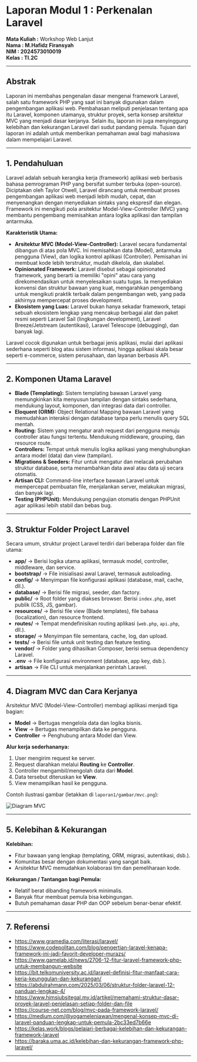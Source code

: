# Laporan Modul 1 : Perkenalan Laravel
**Mata Kuliah :** Workshop Web Lanjut  
**Nama : M.Hafidz Firansyah**  
**NIM : 2024573010019**  
**Kelas : TI.2C**

---

## Abstrak  
Laporan ini membahas pengenalan dasar mengenai framework Laravel, salah satu framework PHP yang saat ini banyak digunakan dalam pengembangan aplikasi web. Pembahasan meliputi penjelasan tentang apa itu Laravel, komponen utamanya, struktur proyek, serta konsep arsitektur MVC yang menjadi dasar kerjanya. Selain itu, laporan ini juga menyinggung kelebihan dan kekurangan Laravel dari sudut pandang pemula. Tujuan dari laporan ini adalah untuk memberikan pemahaman awal bagi mahasiswa dalam mempelajari Laravel.

---

## 1. Pendahuluan
Laravel adalah sebuah kerangka kerja (framework) aplikasi web berbasis bahasa pemrograman PHP yang bersifat sumber terbuka (open-source). Diciptakan oleh Taylor Otwell, Laravel dirancang untuk membuat proses pengembangan aplikasi web menjadi lebih mudah, cepat, dan menyenangkan dengan menyediakan sintaks yang ekspresif dan elegan. Framework ini mengikuti pola arsitektur Model-View-Controller (MVC) yang membantu pengembang memisahkan antara logika aplikasi dan tampilan antarmuka.

**Karakteristik Utama:**
- **Arsitektur MVC (Model-View-Controller):** Laravel secara fundamental dibangun di atas pola MVC. Ini memisahkan data (Model), antarmuka pengguna (View), dan logika kontrol aplikasi (Controller). Pemisahan ini membuat kode lebih terstruktur, mudah dikelola, dan skalabel.
- **Opinionated Framework:** Laravel disebut sebagai opinionated framework, yang berarti ia memiliki "opini" atau cara yang direkomendasikan untuk menyelesaikan suatu tugas. Ia menyediakan konvensi dan struktur bawaan yang kuat, mengarahkan pengembang untuk mengikuti praktik terbaik dalam pengembangan web, yang pada akhirnya mempercepat proses development.
- **Ekosistem yang Luas:** Laravel bukan hanya sekadar framework, tetapi sebuah ekosistem lengkap yang mencakup berbagai alat dan paket resmi seperti Laravel Sail (lingkungan development), Laravel Breeze/Jetstream (autentikasi), Laravel Telescope (debugging), dan banyak lagi.

Laravel cocok digunakan untuk berbagai jenis aplikasi, mulai dari aplikasi sederhana seperti blog atau sistem informasi, hingga aplikasi skala besar seperti e-commerce, sistem perusahaan, dan layanan berbasis API.

---

## 2. Komponen Utama Laravel
- **Blade (Templating):** Sistem templating bawaan Laravel yang memungkinkan kita menyusun tampilan dengan sintaks sederhana, mendukung layout, komponen, dan integrasi data dari controller.  
- **Eloquent (ORM):** Object Relational Mapping bawaan Laravel yang memudahkan interaksi dengan database tanpa perlu menulis query SQL mentah.  
- **Routing:** Sistem yang mengatur arah request dari pengguna menuju controller atau fungsi tertentu. Mendukung middleware, grouping, dan resource route.  
- **Controllers:** Tempat untuk menulis logika aplikasi yang menghubungkan antara model (data) dan view (tampilan).  
- **Migrations & Seeders:** Fitur untuk mengatur dan melacak perubahan struktur database, serta menambahkan data awal atau data uji secara otomatis.  
- **Artisan CLI:** Command-line interface bawaan Laravel untuk mempercepat pembuatan file, menjalankan server, melakukan migrasi, dan banyak lagi.  
- **Testing (PHPUnit):** Mendukung pengujian otomatis dengan PHPUnit agar aplikasi lebih stabil dan bebas bug.  

---

## 3. Struktur Folder Project Laravel
Secara umum, struktur project Laravel terdiri dari beberapa folder dan file utama:  
- **app/** → Berisi logika utama aplikasi, termasuk model, controller, middleware, dan service.  
- **bootstrap/** → File inisialisasi awal Laravel, termasuk autoloading.  
- **config/** → Menyimpan file konfigurasi aplikasi (database, mail, cache, dll.).  
- **database/** → Berisi file migrasi, seeder, dan factory.  
- **public/** → Root folder yang diakses browser. Berisi `index.php`, aset publik (CSS, JS, gambar).  
- **resources/** → Berisi file view (Blade templates), file bahasa (localization), dan resource frontend.  
- **routes/** → Tempat mendefinisikan routing aplikasi (`web.php`, `api.php`, dll.).  
- **storage/** → Menyimpan file sementara, cache, log, dan upload.  
- **tests/** → Berisi file untuk unit testing dan feature testing.  
- **vendor/** → Folder yang dihasilkan Composer, berisi semua dependency Laravel.  
- **.env** → File konfigurasi environment (database, app key, dsb.).  
- **artisan** → File CLI untuk menjalankan perintah Laravel.  

---

## 4. Diagram MVC dan Cara Kerjanya
Arsitektur MVC (Model-View-Controller) membagi aplikasi menjadi tiga bagian:  
- **Model** → Bertugas mengelola data dan logika bisnis.  
- **View** → Bertugas menampilkan data ke pengguna.  
- **Controller** → Penghubung antara Model dan View.  

**Alur kerja sederhananya:**  
1. User mengirim request ke server.  
2. Request diarahkan melalui **Routing** ke **Controller**.  
3. Controller mengambil/mengolah data dari **Model**.  
4. Data tersebut diteruskan ke **View**.  
5. View menampilkan hasil ke pengguna.  

Contoh ilustrasi gambar (letakkan di `laporan1/gambar/mvc.png`):  

![Diagram MVC](laporan1/gambar/mvc.png)

---

## 5. Kelebihan & Kekurangan  

**Kelebihan:**
- Fitur bawaan yang lengkap (templating, ORM, migrasi, autentikasi, dsb.).  
- Komunitas besar dengan dokumentasi yang sangat baik.  
- Arsitektur MVC memudahkan kolaborasi tim dan pemeliharaan kode.  

**Kekurangan / Tantangan bagi Pemula:**
- Relatif berat dibanding framework minimalis.  
- Banyak fitur membuat pemula bisa kebingungan.  
- Butuh pemahaman dasar PHP dan OOP sebelum benar-benar efektif.  

---

## 7. Referensi
- https://www.gramedia.com/literasi/laravel/
- https://www.codepolitan.com/blog/pengertian-laravel-kenapa-framework-ini-jadi-favorit-developer-murazs/
- https://www.gamelab.id/news/2706-12-fitur-laravel-framework-php-untuk-membangun-website
- https://bit.telkomuniversity.ac.id/laravel-definisi-fitur-manfaat-cara-kerja-keunggulan-dan-kekurangan/
- https://abdulrahmann.com/2025/03/06/struktur-folder-laravel-12-panduan-lengkap-4/
- https://www.himsiubsitegal.my.id/artikel/memahami-struktur-dasar-proyek-laravel-penjelasan-setiap-folder-dan-file
- https://course-net.com/blog/mvc-pada-framework-laravel/
- https://medium.com/@yogameleniawan/mengenal-konsep-mvc-di-laravel-panduan-lengkap-untuk-pemula-2bc33ed7b66e
- https://kelas.work/blogs/pelajari-berbagai-kelebihan-dan-kekurangan-framework-laravel
- https://baraka.uma.ac.id/kelebihan-dan-kekurangan-framework-php-laravel/



---